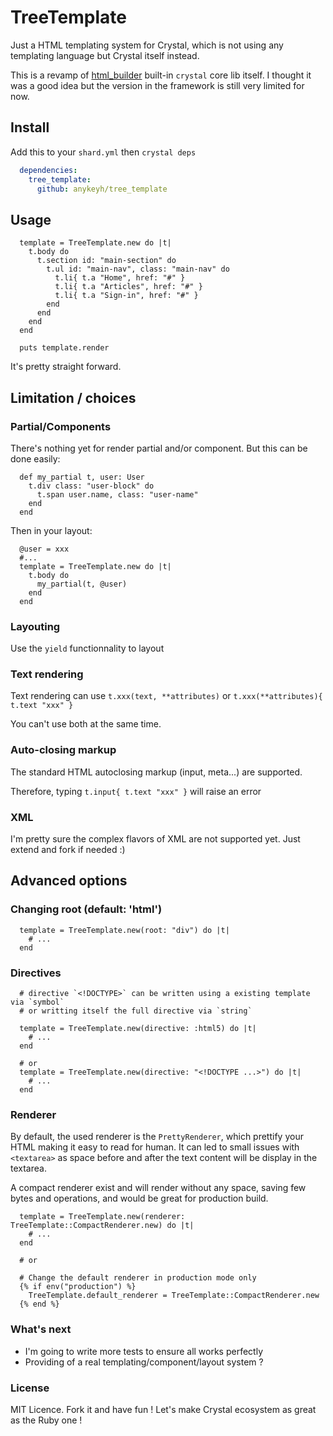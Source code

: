 # TreeTemplate

Just a HTML templating system for Crystal, which is not using any templating language
but Crystal itself instead.

This is a revamp of [html_builder](https://github.com/crystal-lang/html_builder)
built-in `crystal` core lib itself.
I thought it was a good idea but the version in the framework is still very limited
for now.


## Install

Add this to your `shard.yml` then `crystal deps`

```yaml
  dependencies:
    tree_template:
      github: anykeyh/tree_template
```

## Usage

```crystal
  template = TreeTemplate.new do |t|
    t.body do
      t.section id: "main-section" do
        t.ul id: "main-nav", class: "main-nav" do
          t.li{ t.a "Home", href: "#" }
          t.li{ t.a "Articles", href: "#" }
          t.li{ t.a "Sign-in", href: "#" }
        end
      end
    end
  end

  puts template.render
```

It's pretty straight forward.

## Limitation / choices

### Partial/Components

There's nothing yet for render partial and/or component. But this can be done easily:

```crystal
  def my_partial t, user: User
    t.div class: "user-block" do
      t.span user.name, class: "user-name"
    end
  end
```

Then in your layout:

```crystal
  @user = xxx
  #...
  template = TreeTemplate.new do |t|
    t.body do
      my_partial(t, @user)
    end
  end
```

### Layouting

Use the `yield` functionnality to layout

### Text rendering

Text rendering can use `t.xxx(text, **attributes)` or `t.xxx(**attributes){ t.text "xxx" } `

You can't use both at the same time.

### Auto-closing markup

The standard HTML autoclosing markup (input, meta...) are supported.

Therefore, typing `t.input{ t.text "xxx" }` will raise an error

### XML

I'm pretty sure the complex flavors of XML are not supported yet.
Just extend and fork if needed :)

## Advanced options

### Changing root (default: 'html')

```crystal
  template = TreeTemplate.new(root: "div") do |t|
    # ...
  end
```


### Directives

```crystal
  # directive `<!DOCTYPE>` can be written using a existing template via `symbol`
  # or writting itself the full directive via `string`

  template = TreeTemplate.new(directive: :html5) do |t|
    # ...
  end

  # or
  template = TreeTemplate.new(directive: "<!DOCTYPE ...>") do |t|
    # ...
  end

```

### Renderer

By default, the used renderer is the `PrettyRenderer`, which prettify your HTML
making it easy to read for human.
It can led to small issues with `<textarea>` as space before and after the
text content will be display in the textarea.

A compact renderer exist and will render without any space, saving few bytes and
operations, and would be great for production build.

```crystal
  template = TreeTemplate.new(renderer: TreeTemplate::CompactRenderer.new) do |t|
    # ...
  end

  # or

  # Change the default renderer in production mode only
  {% if env("production") %}
    TreeTemplate.default_renderer = TreeTemplate::CompactRenderer.new
  {% end %}
```

### What's next

- I'm going to write more tests to ensure all works perfectly
- Providing of a real templating/component/layout system ?

### License

MIT Licence. Fork it and have fun !
Let's make Crystal ecosystem as great as the Ruby one !